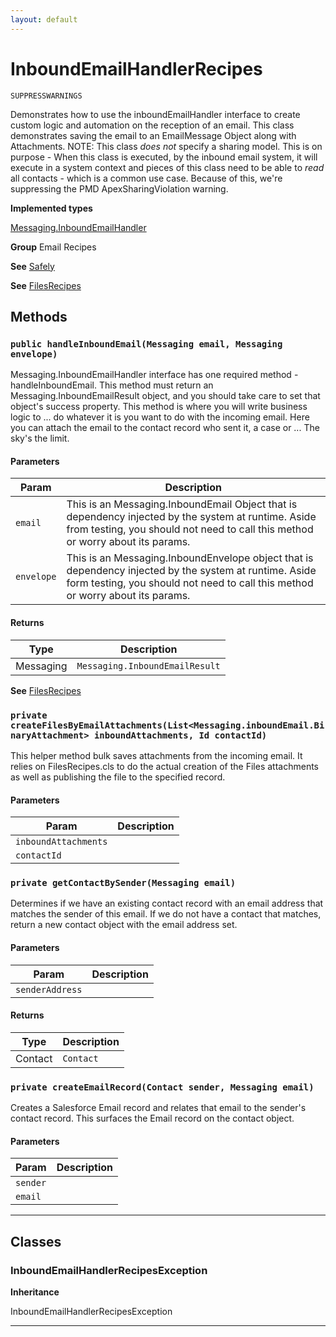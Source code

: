 ```yaml
---
layout: default
---
```

# InboundEmailHandlerRecipes

`SUPPRESSWARNINGS`

Demonstrates how to use the inboundEmailHandler
interface to create custom logic and automation on the reception
of an email. This class demonstrates saving the email
to an EmailMessage Object along with Attachments.
NOTE: This class *does not* specify a sharing model.
This is on purpose - When this class is executed, by the inbound
email system, it will execute in a system context and pieces of
this class need to be able to *read* all contacts - which is a
common use case. Because of this, we're suppressing the PMD
ApexSharingViolation warning.


**Implemented types**

[Messaging.InboundEmailHandler](Messaging.InboundEmailHandler)


**Group** Email Recipes


**See** [Safely](https://github.com/trailheadapps/apex-recipes/wiki/Safely)


**See** [FilesRecipes](https://github.com/trailheadapps/apex-recipes/wiki/FilesRecipes)

## Methods
### `public handleInboundEmail(Messaging email, Messaging envelope)`

Messaging.InboundEmailHandler interface has one required method - handleInboundEmail. This method must return an Messaging.InboundEmailResult object, and you should take care to set that object's success property. This method is where you will write business logic to ... do whatever it is you want to do with the incoming email. Here you can attach the email to the contact record who sent it, a case or ... The sky's the limit.

#### Parameters

|Param|Description|
|---|---|
|`email`|This is an Messaging.InboundEmail Object that is dependency injected by the system at runtime. Aside from testing, you should not need to call this method or worry about its params.|
|`envelope`|This is an Messaging.InboundEnvelope object that is dependency injected by the system at runtime. Aside form testing, you should not need to call this method or worry about its params.|

#### Returns

|Type|Description|
|---|---|
|Messaging|`Messaging.InboundEmailResult`|


**See** [FilesRecipes](https://github.com/trailheadapps/apex-recipes/wiki/FilesRecipes)

### `private createFilesByEmailAttachments(List<Messaging.inboundEmail.BinaryAttachment> inboundAttachments, Id contactId)`

This helper method bulk saves attachments from the incoming email. It relies on FilesRecipes.cls to do the actual creation of the Files attachments as well as publishing the file to the specified record.

#### Parameters

|Param|Description|
|---|---|
|`inboundAttachments`||
|`contactId`||

### `private getContactBySender(Messaging email)`

Determines if we have an existing contact record with an email address that matches the sender of this email. If we do not have a contact that matches, return a new contact object with the email address set.

#### Parameters

|Param|Description|
|---|---|
|`senderAddress`||

#### Returns

|Type|Description|
|---|---|
|Contact|`Contact`|

### `private createEmailRecord(Contact sender, Messaging email)`

Creates a Salesforce Email record and relates that email to the sender's contact record. This surfaces the Email record on the contact object.

#### Parameters

|Param|Description|
|---|---|
|`sender`||
|`email`||

---
## Classes
### InboundEmailHandlerRecipesException

**Inheritance**

InboundEmailHandlerRecipesException


---
